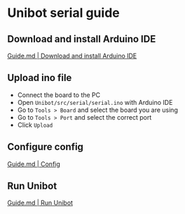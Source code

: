 # Unibot serial guide

## Download and install Arduino IDE
[Guide.md | Download and install Arduino IDE](Guide.md#download-and-install-arduino-ide)

## Upload ino file
- Connect the board to the PC
- Open `Unibot/src/serial/serial.ino` with Arduino IDE
- Go to `Tools > Board` and select the board you are using 
- Go to `Tools > Port` and select the correct port
- Click `Upload`

## Configure config
[Guide.md | Config](Guide.md#config)

## Run Unibot
[Guide.md | Run Unibot](Guide.md#run-unibot)